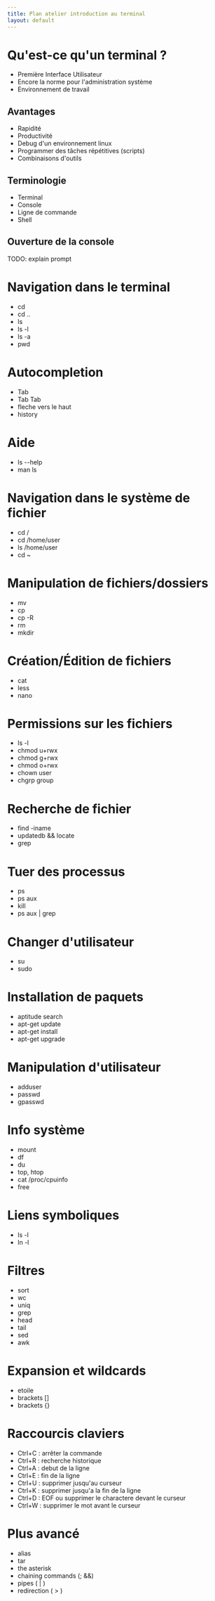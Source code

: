 ```yaml
---
title: Plan atelier introduction au terminal
layout: default
---
```


Qu'est-ce qu'un terminal ?
==========================

 * Première Interface Utilisateur
 * Encore la norme pour l'administration système
 * Environnement de travail

Avantages
---------

 * Rapidité
 * Productivité
 * Debug d'un environnement linux
 * Programmer des tâches répétitives (scripts)
 * Combinaisons d'outils

Terminologie
------------

 * Terminal
 * Console
 * Ligne de commande
 * Shell

Ouverture de la console
-----------------------

TODO: explain prompt

Navigation dans le terminal
===========================

 * cd
 * cd ..
 * ls
 * ls -l
 * ls -a
 * pwd

Autocompletion
==============

 * Tab
 * Tab Tab
 * fleche vers le haut
 * history

Aide
====

 * ls --help
 * man ls

Navigation dans le système de fichier
=====================================

 * cd /
 * cd /home/user
 * ls /home/user
 * cd ~

Manipulation de fichiers/dossiers
=================================

 * mv
 * cp
 * cp -R
 * rm
 * mkdir

Création/Édition de fichiers
============================

 * cat
 * less
 * nano

Permissions sur les fichiers
============================

 * ls -l
 * chmod u+rwx
 * chmod g+rwx
 * chmod o+rwx
 * chown user
 * chgrp group

Recherche de fichier
====================

 * find -iname
 * updatedb && locate
 * grep

Tuer des processus
==================

 * ps
 * ps aux
 * kill
 * ps aux | grep

Changer d'utilisateur
=====================

 * su
 * sudo

Installation de paquets
=======================

 * aptitude search
 * apt-get update
 * apt-get install
 * apt-get upgrade

Manipulation d'utilisateur
======================

 * adduser
 * passwd
 * gpasswd

Info système
============

 * mount
 * df
 * du
 * top, htop
 * cat /proc/cpuinfo
 * free

Liens symboliques
=================

 * ls -l
 * ln -l

Filtres
=======

 * sort
 * wc
 * uniq
 * grep
 * head
 * tail
 * sed
 * awk

Expansion et wildcards
======================

 * etoile
 * brackets []
 * brackets {}



Raccourcis claviers
===================

 * Ctrl+C : arrêter la commande
 * Ctrl+R : recherche historique
 * Ctrl+A : debut de la ligne
 * Ctrl+E : fin de la ligne
 * Ctrl+U : supprimer jusqu'au curseur
 * Ctrl+K : supprimer jusqu'a la fin de la ligne
 * Ctrl+D : EOF ou supprimer le charactere devant le curseur
 * Ctrl+W : supprimer le mot avant le curseur

Plus avancé
===========

 * alias
 * tar
 * the asterisk
 * chaining commands (; &&)
 * pipes ( | )
 * redirection ( > )
